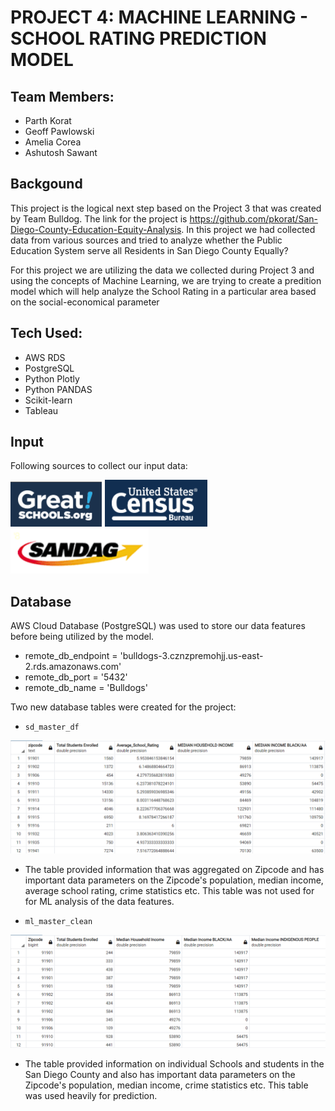 # PROJECT 4: MACHINE LEARNING - SCHOOL RATING PREDICTION MODEL

## Team Members:
* Parth Korat
* Geoff Pawlowski
* Amelia Corea
* Ashutosh Sawant

## Backgound
This project is the logical next step based on the Project 3 that was created by Team Bulldog. The link for the project is https://github.com/pkorat/San-Diego-County-Education-Equity-Analysis. In this project we had collected data from various sources and tried to analyze whether the Public Education System serve all Residents in San Diego County Equally?

For this project we are utilizing the data we collected during Project 3 and using the concepts of Machine Learning, we are trying to create a predition model which will help analyze the School Rating in a particular area based on the social-economical parameter

## Tech Used:
* AWS RDS
* PostgreSQL
* Python Plotly
* Python PANDAS
* Scikit-learn
* Tableau

## Input
Following sources to collect our input data:

![gs](Images/gs.png) ![census](Images/census.png) ![sandag](Images/sandag.png)

## Database
AWS Cloud Database (PostgreSQL) was used to store our data features before being utilized by the model. 
* remote_db_endpoint = 'bulldogs-3.cznzpremohjj.us-east-2.rds.amazonaws.com'
* remote_db_port = '5432'
* remote_db_name = 'Bulldogs'

Two new database tables were created for the project:
* `sd_master_df`

![sdmaster](Images/sdmaster.png)
* The table provided information that was aggregated on Zipcode and has important data parameters on the Zipcode's population, median income, average school rating, crime statistics etc. This table was not used for for ML analysis of the data features.

* `ml_master_clean`

![mlmaster](Images/mlmaster.png)
* The table provided information on individual Schools and students in the San Diego County and also has important data parameters on the Zipcode's population, median income,  crime statistics etc. This table was used heavily for prediction.

